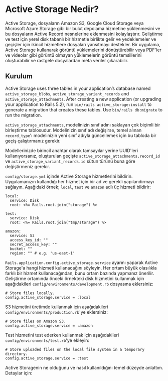 # Active Storage Nedir?
Active Storage, dosyaların Amazon S3, Google Cloud Storage veya Microsoft Azure Storage gibi bir bulut depolama hizmetine yüklenmesini ve bu dosyaların Active Record nesnelerine eklenmesini kolaylaştırır. Geliştirme ve test için yerel disk tabanlı bir hizmetle birlikte gelir ve yedeklemeler ve geçişler için ikincil hizmetlere dosyaları yansıtmayı destekler. Bir uygulama, Active Storage kullanarak görüntü yüklemelerini dönüştürebilir veya PDF'ler ve videolar gibi görüntü olmayan yüklemelerin görüntü temsillerini oluşturabilir ve rastgele dosyalardan meta veriler çıkarabilir.
## Kurulum
Active Storage uses three tables in your application’s database named `active_storage_blobs`, `active_storage_variant_records` and `active_storage_attachments`. After creating a new application (or upgrading your application to Rails 5.2), run `bin/rails active_storage:install` to generate a migration that creates these tables. Use `bin/rails db:migrate` to run the migration.


`active_storage_attachments`, modelinizin sınıf adını saklayan çok biçimli bir birleştirme tablosudur. Modelinizin sınıf adı değişirse, temel alınan `record_type`'ı modelinizin yeni sınıf adıyla güncellemek için bu tabloda bir geçiş çalıştırmanız gerekir.

Modellerinizde birincil anahtar olarak tamsayılar yerine UUID'leri kullanıyorsanız, oluşturulan geçişte `active_storage_attachments.record_id` ve `active_storage_variant_records.id` sütun türünü buna göre değiştirmeniz gerekir.

`config/storage.yml` içinde Active Storage hizmetlerini bildirin. Uygulamanızın kullandığı her hizmet için bir ad ve gerekli yapılandırmayı sağlayın. Aşağıdaki örnek; `local`, `test` ve `amazon` adlı üç hizmeti bildirir:

```
local:
  service: Disk
  root: <%= Rails.root.join("storage") %>

test:
  service: Disk
  root: <%= Rails.root.join("tmp/storage") %>

amazon:
  service: S3
  access_key_id: ""
  secret_access_key: ""
  bucket: ""
  region: "" # e.g. 'us-east-1'

```

`Rails.application.config.active_storage.service` ayarını yaparak Active Storage'a hangi hizmeti kullanacağını söyleyin. Her ortam büyük olasılıkla farklı bir hizmet kullanacağından, bunu ortam bazında yapmanız önerilir. Geliştirme ortamında önceki örnekteki disk hizmetini kullanmak için aşağıdakileri `config/environments/development.rb` dosyasına eklersiniz:
```
# Store files locally.
config.active_storage.service = :local
```

S3 hizmetini üretimde kullanmak için aşağıdakileri `config/environments/production.rb`'ye eklersiniz:
```
# Store files on Amazon S3.
config.active_storage.service = :amazon
```
Test hizmetini test ederken kullanmak için aşağıdakileri `config/environments/test.rb`'ye ekleyin:
```
# Store uploaded files on the local file system in a temporary directory.
config.active_storage.service = :test
```

Active Storagenin ne olduğunu ve nasıl kullanıldığını temel düzeyde anlattım. Detaylar için: [](https://edgeguides.rubyonrails.org/active_storage_overview.html)
